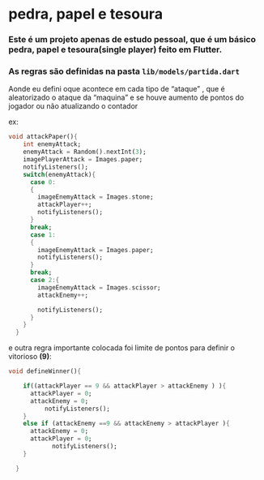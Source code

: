 # pedra, papel e tesoura

### Este é um projeto apenas de estudo pessoal, que é um básico pedra, papel e tesoura(single player) feito em Flutter.

### As regras são definidas na pasta `lib/models/partida.dart`

Aonde eu defini oque acontece em cada tipo de “ataque” , que é aleatorizado o ataque da “maquina” e se houve aumento de pontos do jogador ou não atualizando o contador

ex:

```dart
void attackPaper(){
    int enemyAttack;
    enemyAttack = Random().nextInt(3);
    imagePlayerAttack = Images.paper;
    notifyListeners();
    switch(enemyAttack){
      case 0:
      {
        imageEnemyAttack = Images.stone;
        attackPlayer++;
        notifyListeners();
      }
      break;
      case 1:
      {
        imageEnemyAttack = Images.paper;
        notifyListeners();
      }
      break;
      case 2:{
        imageEnemyAttack = Images.scissor;
        attackEnemy++;

        notifyListeners();
      }
    }
  }
```

e outra regra importante colocada foi limite de pontos para definir o vitorioso **(9)**:

```dart
void defineWinner(){

    if((attackPlayer == 9 && attackPlayer > attackEnemy ) ){
      attackPlayer = 0;
      attackEnemy = 0;
		  notifyListeners();
    } 
    else if (attackEnemy ==9 && attackEnemy > attackPlayer ){
      attackEnemy = 0;
      attackPlayer = 0;
			notifyListeners();
    }

  }
```